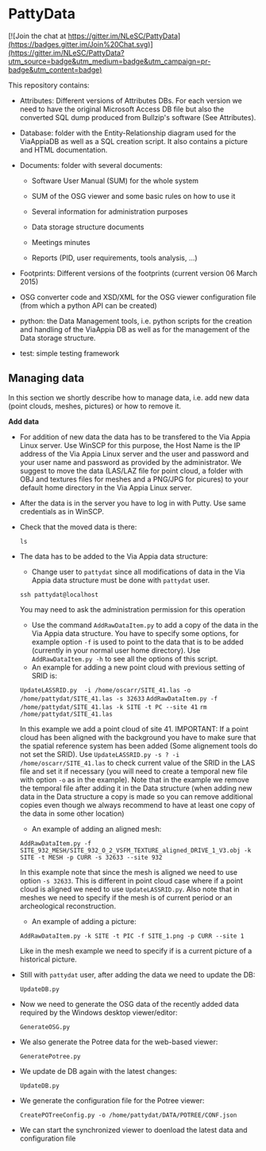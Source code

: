 PattyData
=========

[![Join the chat at https://gitter.im/NLeSC/PattyData](https://badges.gitter.im/Join%20Chat.svg)](https://gitter.im/NLeSC/PattyData?utm_source=badge&utm_medium=badge&utm_campaign=pr-badge&utm_content=badge)

This repository contains:

- Attributes: Different versions of Attributes DBs. For each version we need to have the original Microsoft Access DB file but also the converted SQL dump produced from Bullzip's software (See Attributes). 
 
- Database: folder with the Entity-Relationship diagram used for the ViaAppiaDB as well as a SQL creation script. It also contains a picture and HTML documentation. 
 
- Documents: folder with several documents:
  - Software User Manual (SUM) for the whole system

  - SUM of the OSG viewer and some basic rules on how to use it

  - Several information for administration purposes 

  - Data storage structure documents

  - Meetings minutes

  - Reports (PID, user requirements, tools analysis, ...)
 
- Footprints: Different versions of the footprints (current version 06 March 2015)

- OSG converter code and XSD/XML for the OSG viewer configuration file (from which a python API can be created)

- python: the Data Management tools, i.e. python scripts for the creation and handling of the ViaAppia DB as well as for the management of the Data storage structure.

- test: simple testing framework

Managing data
-------------
In this section we shortly describe how to manage data, i.e. add new data (point clouds, meshes, pictures) or how to remove it. 

**Add data**

- For addition of new data the data has to be transfered to the Via Appia Linux server. Use WinSCP for this purpose, the Host Name is the IP address of the Via Appia Linux server and the user and password and your user name and password as provided by the administrator. We suggest to move the data (LAS/LAZ file for point cloud, a folder with OBJ and textures files for meshes and a PNG/JPG for picures) to your default home directory in the Via Appia Linux server.

- After the data is in the server you have to log in with Putty. Use same credentials as in WinSCP.

- Check that the moved data is there:
  
  `ls`

- The data has to be added to the Via Appia data structure:
  * Change user to `pattydat` since all modifications of data in the Via Appia data structure must be done with `pattydat` user. 
  
   `ssh pattydat@localhost` 
 
  You may need to ask the administration permission for this operation

  * Use the command `AddRawDataItem.py` to add a copy of the data in the Via Appia data structure. You have to specify some options, for example option `-f` is used to point to the data that is to be added (currently in your normal user home directory). Use `AddRawDataItem.py -h` to see all the options of this script. 
   - An example for adding a new point cloud with previous setting of SRID is:

    `UpdateLASSRID.py  -i /home/oscarr/SITE_41.las -o /home/pattydat/SITE_41.las -s 32633`
    `AddRawDataItem.py -f /home/pattydat/SITE_41.las -k SITE -t PC --site 41`
    `rm /home/pattydat/SITE_41.las`

   In this example we add a point cloud of site 41. IMPORTANT: If a point cloud has been aligned with the background you have to make sure that the spatial reference system has been added (Some alignement tools do not set the SRID). Use `UpdateLASSRID.py -s ? -i /home/oscarr/SITE_41.las` to check current value of the SRID in the LAS file and set it if necessary (you will need to create a temporal new file with option `-o` as in the example). Note that in the example we remove the temporal file after adding it in the Data structure (when adding new data in the Data structure a copy is made so you can remove additional copies even though we always recommend to have at least one copy of the data in some other location)
   
   - An example of adding an aligned mesh:
   
    `AddRawDataItem.py -f SITE_932_MESH/SITE_932_O_2_VSFM_TEXTURE_aligned_DRIVE_1_V3.obj -k SITE -t MESH -p CURR -s 32633 --site 932`
   
   In this example note that since the mesh is aligned we need to use option `-s 32633`. This is different in point cloud case where if a point cloud is aligned we need to use `UpdateLASSRID.py`. Also note that in meshes we need to specify if the mesh is of current period or an archeological reconstruction.

   - An example of adding a picture:
   
    `AddRawDataItem.py -k SITE -t PIC -f SITE_1.png -p CURR --site 1`
   
   Like in the mesh example we need to specify if is a current picture of a historical picture.
 
- Still with `pattydat` user, after adding the data we need to update the DB:
  
  `UpdateDB.py`

- Now we need to generate the OSG data of the recently added data required by the Windows desktop viewer/editor:
  
  `GenerateOSG.py` 

- We also generate the Potree data for the web-based viewer:
  
  `GeneratePotree.py`

- We update de DB again with the latest changes:
  
  `UpdateDB.py`
 
- We generate the configuration file for the Potree viewer:
  
  `CreatePOTreeConfig.py -o /home/pattydat/DATA/POTREE/CONF.json`

-  We can start the synchronized viewer to doenload the latest data and configuration file
